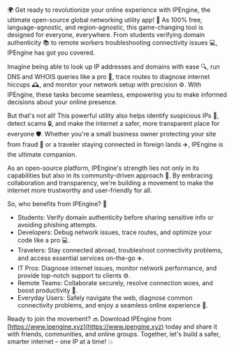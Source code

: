 🌍 Get ready to revolutionize your online experience with IPEngine, the ultimate open-source global networking utility app! 🚀 As 100% free, language-agnostic, and region-agnostic, this game-changing tool is designed for everyone, everywhere. From students verifying domain authenticity 📚 to remote workers troubleshooting connectivity issues 💻, IPEngine has got you covered.

Imagine being able to look up IP addresses and domains with ease 🔍, run DNS and WHOIS queries like a pro 💼, trace routes to diagnose internet hiccups 🕰️, and monitor your network setup with precision ⚙️. With IPEngine, these tasks become seamless, empowering you to make informed decisions about your online presence.

But that's not all! This powerful utility also helps identify suspicious IPs 👀, detect scams 🔒, and make the internet a safer, more transparent place for everyone 🛡️. Whether you're a small business owner protecting your site from fraud 🏢 or a traveler staying connected in foreign lands ✈️, IPEngine is the ultimate companion.

As an open-source platform, IPEngine's strength lies not only in its capabilities but also in its community-driven approach 💪. By embracing collaboration and transparency, we're building a movement to make the internet more trustworthy and user-friendly for all.

So, who benefits from IPEngine? 🤔

* Students: Verify domain authenticity before sharing sensitive info or avoiding phishing attempts.
* Developers: Debug network issues, trace routes, and optimize your code like a pro 💻.
* Travelers: Stay connected abroad, troubleshoot connectivity problems, and access essential services on-the-go ✈️.
* IT Pros: Diagnose internet issues, monitor network performance, and provide top-notch support to clients ⚙️.
* Remote Teams: Collaborate securely, resolve connection woes, and boost productivity 💼.
* Everyday Users: Safely navigate the web, diagnose common connectivity problems, and enjoy a seamless online experience 📱.

Ready to join the movement? 🔜 Download IPEngine from [https://www.ipengine.xyz](https://www.ipengine.xyz) today and share it with friends, communities, and online groups. Together, let's build a safer, smarter internet – one IP at a time! 💥